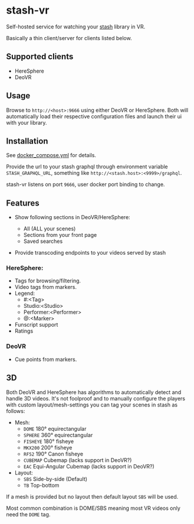 # stash-vr
Self-hosted service for watching your [stash](https://github.com/stashapp/stash) library in VR.

Basically a thin client/server for clients listed below.

## Supported clients
* HereSphere
* DeoVR

## Usage
Browse to `http://<host>:9666` using either DeoVR or HereSphere.
Both will automatically load their respective configuration files and launch their ui with your library.

## Installation
See [docker_compose.yml](docker-compose.yml) for details.

Provide the url to your stash graphql through environment variable `STASH_GRAPHQL_URL`, something like `http://<stash.host>:<9999>/graphql`.

stash-vr listens on port `9666`, user docker port binding to change.

## Features
* Show following sections in DeoVR/HereSphere:
  - All (ALL your scenes)
  - Sections from your front page
  - Saved searches

* Provide transcoding endpoints to your videos served by stash

### HereSphere:
* Tags for browsing/filtering.
* Video tags from markers.
* Legend:
  - #:\<Tag>
  - Studio:\<Studio>
  - Performer:\<Performer>
  - @:\<Marker>
* Funscript support
* Ratings

### DeoVR
* Cue points from markers.

## 3D
Both DeoVR and HereSphere has algorithms to automatically detect and handle 3D videos.
It's not foolproof and to manually configure the players with custom layout/mesh-settings you can tag your scenes in stash as follows:

* Mesh:
  - `DOME` 180° equirectangular
  - `SPHERE` 360° equirectangular
  - `FISHEYE` 180° fisheye
  - `MKX200` 200° fisheye
  - `RF52` 190° Canon fisheye
  - `CUBEMAP` Cubemap (lacks support in DeoVR?)
  - `EAC` Equi-Angular Cubemap (lacks support in DeoVR?)
* Layout:
  - `SBS` Side-by-side (Default)
  - `TB` Top-bottom

If a mesh is provided but no layout then default layout `SBS` will be used.

Most common combination is DOME/SBS meaning most VR videos only need the `DOME` tag.